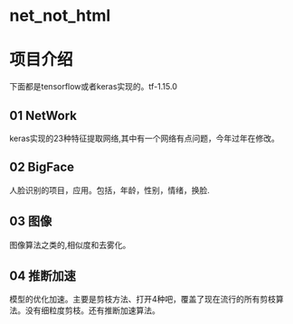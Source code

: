 # net_not_html
# 项目介绍
下面都是tensorflow或者keras实现的。tf-1.15.0
## 01 NetWork
keras实现的23种特征提取网络,其中有一个网络有点问题，今年过年在修改。
## 02 BigFace
人脸识别的项目，应用。包括，年龄，性别，情绪，换脸.
## 03 图像
图像算法之类的,相似度和去雾化。
## 04 推断加速
模型的优化加速。主要是剪枝方法、打开4种吧，覆盖了现在流行的所有剪枝算法。没有细粒度剪枝。还有推断加速算法。
